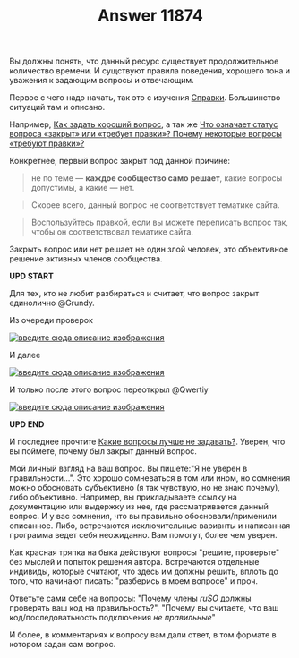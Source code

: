 ﻿---
title: "Answer 11874"
se.owner.user_id: 209304
se.owner.display_name: "Dmitry"
se.owner.link: "https://ru.meta.stackoverflow.com/users/209304/dmitry"
se.answer_id: 11874
se.question_id: 11873
se.post_type: answer
se.is_accepted: False
---
<p>Вы должны понять, что данный ресурс существует продолжительное количество времени. И сущствуют правила поведения, хорошего тона и уважения к задающим вопросы и отвечающим.</p>
<p>Первое с чего надо начать, так это с изучения <a href="https://ru.stackoverflow.com/help">Справки</a>. Большинство ситуаций там и описано.</p>
<p>Например, <a href="https://ru.stackoverflow.com/help/how-to-ask">Как задать хороший вопрос</a>, а так же <a href="https://ru.stackoverflow.com/help/closed-questions">Что означает статус вопроса «закрыт» или «требует правки»? Почему некоторые вопросы «требуют правки»?</a></p>
<p>Конкретнее, первый вопрос закрыт под данной причине:</p>
<blockquote>
<p>не по теме — <strong>каждое сообщество само решает</strong>, какие вопросы допустимы, а какие — нет.</p>
</blockquote>
<blockquote>
<p>Скорее всего, данный вопрос не соответствует тематике сайта.</p>
</blockquote>
<blockquote>
<p>Воспользуйтесь правкой, если вы можете переписать вопрос так, чтобы он соответствовал тематике сайта.</p>
</blockquote>
<p>Закрыть вопрос или нет решает не один злой человек, это объективное решение активных членов сообщества.</p>
<p><strong>UPD START</strong></p>
<p>Для тех, кто не любит разбираться и считает, что вопрос закрыт единолично @Grundy.</p>
<p>Из очереди проверок</p>
<p><a href="https://i.stack.imgur.com/JyLDD.png" rel="nofollow noreferrer"><img src="https://i.stack.imgur.com/JyLDD.png" alt="введите сюда описание изображения" /></a></p>
<p>И далее</p>
<p><a href="https://i.stack.imgur.com/quT3w.png" rel="nofollow noreferrer"><img src="https://i.stack.imgur.com/quT3w.png" alt="введите сюда описание изображения" /></a></p>
<p>И только после этого вопрос переоткрыл @Qwertiy</p>
<p><a href="https://i.stack.imgur.com/n1Ikx.png" rel="nofollow noreferrer"><img src="https://i.stack.imgur.com/n1Ikx.png" alt="введите сюда описание изображения" /></a></p>
<p><strong>UPD END</strong></p>
<p>И последнее прочтите <a href="https://ru.stackoverflow.com/help/dont-ask">Какие вопросы лучше не задавать?</a>. Уверен, что вы поймете, почему был закрыт данный вопрос.</p>
<p>Мой личный взгляд на ваш вопрос. Вы пишете:&quot;Я не уверен в правильности...&quot;. Это хорошо сомневаться в том или ином, но сомнения можно обосновать субъективно (я так чувствую, но не знаю почему), либо объективно. Например, вы прикладываете ссылку на документацию или выдержку из нее, где рассматривается данный вопрос. И у вас сомнения, что вы правильно обосновали/применили описанное. Либо, встречаются исключительные варианты и написанная программа ведет себя неожиданно. Вам помогут, более чем уверен.</p>
<p>Как красная тряпка на быка действуют вопросы &quot;решите, проверьте&quot; без мыслей и попыток решения автора. Встречаются отдельные индивиды, которые считают, что здесь им должны решить, вплоть до того, что начинают писать: &quot;разберись в моем вопросе&quot; и проч.</p>
<p>Ответьте сами себе на вопросы: &quot;Почему члены <em>ruSO</em> должны проверять ваш код на правильность?&quot;, &quot;Почему вы считаете, что ваш код/последоватьность подключения <em>не правильные</em>&quot;</p>
<p>И более, в комментариях к вопросу вам дали ответ, в том формате в котором задан сам вопрос.</p>
